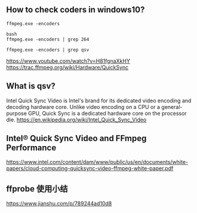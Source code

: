 
## How to check coders in windows10?
```
ffmpeg.exe -encoders

bash
ffmpeg.exe -encoders | grep 264

ffmpeg.exe -encoders | grep qsv
```
https://www.youtube.com/watch?v=H81fgnaXkHY
https://trac.ffmpeg.org/wiki/Hardware/QuickSync

## What is qsv?
Intel Quick Sync Video is Intel's brand for its dedicated video encoding and decoding hardware core.
Unlike video encoding on a CPU or a general-purpose GPU, Quick Sync is a dedicated hardware core on the processor die.
https://en.wikipedia.org/wiki/Intel_Quick_Sync_Video

## Intel® Quick Sync Video and FFmpeg Performance
https://www.intel.com/content/dam/www/public/us/en/documents/white-papers/cloud-computing-quicksync-video-ffmpeg-white-paper.pdf


## ffprobe 使用小结
https://www.jianshu.com/p/789244ad10d8